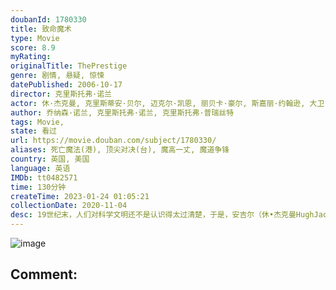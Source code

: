 ```yaml
---
doubanId: 1780330
title: 致命魔术
type: Movie
score: 8.9
myRating: 
originalTitle: ThePrestige
genre: 剧情, 悬疑, 惊悚
datePublished: 2006-10-17
director: 克里斯托弗·诺兰
actor: 休·杰克曼, 克里斯蒂安·贝尔, 迈克尔·凯恩, 丽贝卡·豪尔, 斯嘉丽·约翰逊, 大卫·鲍伊, 安迪·瑟金斯, 派珀·佩拉博, 萨曼塔·马霍林, 丹尼尔·戴维斯, 吉姆·皮多克, 克里斯托弗·尼姆, 马克·瑞安, 罗杰·里斯, 杰米·哈里斯, 罗恩·帕金斯, 瑞奇·杰, 安东尼·德·马克, 冀朝理, 威廉姆·摩根·谢泼德, 罗伯特·阿伯加斯特, 加里·西弗斯
author: 乔纳森·诺兰, 克里斯托弗·诺兰, 克里斯托弗·普瑞丝特
tags: Movie, 
state: 看过
url: https://movie.douban.com/subject/1780330/
aliases: 死亡魔法(港), 顶尖对决(台), 魔高一丈, 魔道争锋
country: 英国, 美国
language: 英语
IMDb: tt0482571
time: 130分钟
createTime: 2023-01-24 01:05:21
collectionDate: 2020-11-04
desc: 19世纪末，人们对科学文明还不是认识得太过清楚，于是，安吉尔（休•杰克曼HughJackman饰）和伯登（克里斯蒂安•贝尔ChristianBale饰）的魔术，成为了伦敦城内的神奇人物。安吉尔出身...
---
```


![image](p480383375.jpg)

Comment: 
---

